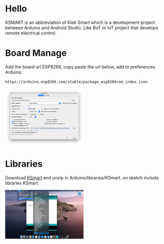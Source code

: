 # Hello
KSMART is an abbreviation of Klati Smart which is a development project between Arduino and Android Studio. Like BoT or IoT project that develops remote electrical control.

# Board Manage
Add the board url ESP8266, copy paste the url below, add to preferences Arduino.
``` txt
https://arduino.esp8266.com/stable/package_esp8266com_index.json
```
[<img alt="KSmart Reference Board Manage" title="KSmart Reference Board Manage" width="50%" src="https://github.com/CusMeDroid/ksmart/blob/main/Screenshot/ss_001.png" />](https://github.com/CusMeDroid/ksmart/blob/main/Screenshot/ss_001.png)

# Libraries
Download [KSmart](https://github.com/CusMeDroid/Arduino) and unzip in Arduino/libraries/KSmart. on sketch include libraries KSmart.

[<img alt="KSmart Libraries" title="KSmart Libraries" width="50%" src="https://github.com/CusMeDroid/ksmart/blob/main/Screenshot/ss_002.png" />](https://github.com/CusMeDroid/ksmart/blob/main/Screenshot/ss_002.png)

